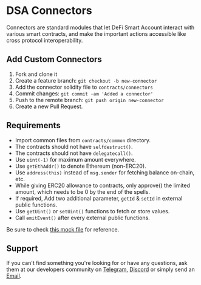 # DSA Connectors

Connectors are standard modules that let DeFi Smart Account interact with various smart contracts, and make the important actions accessible like cross protocol interoperability.

## Add Custom Connectors

1. Fork and clone it
2. Create a feature branch: `git checkout -b new-connector`
3. Add the connector solidity file to `contracts/connectors`
4. Commit changes: `git commit -am 'Added a connector'`
5. Push to the remote branch: `git push origin new-connector`
6. Create a new Pull Request.

## Requirements

- Import common files from `contracts/common` directory.
- The contracts should not have `selfdestruct()`.
- The contracts should not have `delegatecall()`.
- Use `uint(-1)` for maximum amount everywhere.
- Use `getEthAddr()` to denote Ethereum (non-ERC20).
- Use `address(this)` instead of `msg.sender` for fetching balance on-chain, etc.
- While giving ERC20 allowance to contracts, only approve() the limited amount, which needs to be 0 by the end of the spells.
- If required, Add two additional parameter, `getId` & `setId` in external public functions.
- Use `getUint()` or `setUint()` functions to fetch or store values.
- Call `emitEvent()` after every external public functions.

Be sure to check [this mock file](https://github.com/InstaDApp/dsa-connectors/blob/master/contracts/connectors/mock.sol) for reference.

## Support

If you can't find something you're looking for or have any questions, ask them at our developers community on [Telegram](https://t.me/instadevelopers), [Discord](https://discord.gg/83vvrnY) or simply send an [Email](mailto:info@instadapp.io).